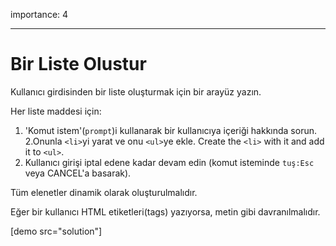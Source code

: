 importance: 4

---

# Bir Liste Olustur

Kullanıcı girdisinden bir liste oluşturmak için bir arayüz yazın.

Her liste maddesi için:

1. 'Komut istem'(`prompt`)i kullanarak bir kullanıcıya içeriği hakkında sorun.
2.Onunla `<li>`yi yarat ve onu `<ul>`ye ekle.  Create the `<li>` with it and add it to `<ul>`.
3. Kullanıcı girişi iptal edene kadar devam edin (komut isteminde `tuş:Esc` veya CANCEL'a basarak). 

Tüm elenetler dinamik olarak oluşturulmalıdır.

Eğer bir kullanıcı HTML etiketleri(tags) yazıyorsa, metin gibi davranılmalıdır.

[demo src="solution"]
